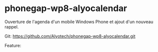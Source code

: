 # phonegap-wp8-alyocalendar
Ouverture de l'agenda d'un mobile Windows Phone et ajout d'un nouveau rappel.


Git: https://github.com/Alyotech/phonegap-wp8-alyocalendar.git

Feature:
    <feature name="Calendar">
        <param name="wp-package" value="calendar"/>
    </feature>